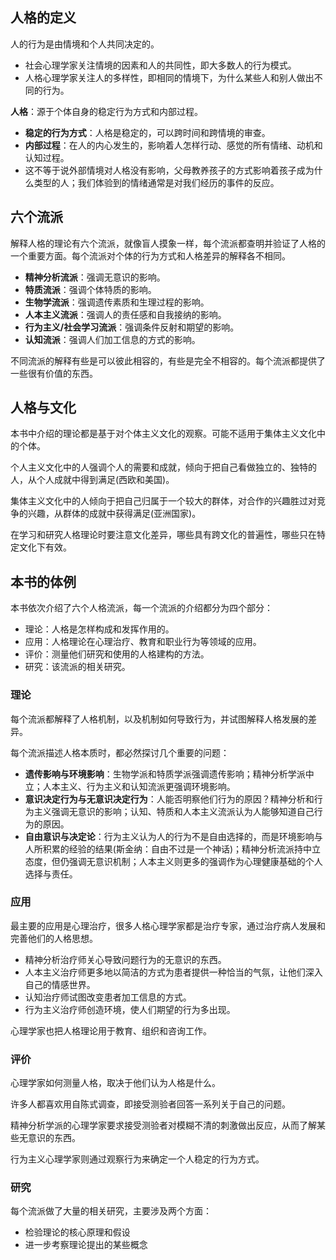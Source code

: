 
## 人格的定义

人的行为是由情境和个人共同决定的。
+ 社会心理学家关注情境的因素和人的共同性，即大多数人的行为模式。
+ 人格心理学家关注人的多样性，即相同的情境下，为什么某些人和别人做出不同的行为。

**人格**：源于个体自身的稳定行为方式和内部过程。
+ **稳定的行为方式**：人格是稳定的，可以跨时间和跨情境的审查。
+ **内部过程**：在人的内心发生的，影响着人怎样行动、感觉的所有情绪、动机和认知过程。
+ 这不等于说外部情境对人格没有影响，父母教养孩子的方式影响着孩子成为什么类型的人；我们体验到的情绪通常是对我们经历的事件的反应。

## 六个流派

解释人格的理论有六个流派，就像盲人摸象一样，每个流派都查明并验证了人格的一个重要方面。每个流派对个体的行为方式和人格差异的解释各不相同。
+ **精神分析流派**：强调无意识的影响。
+ **特质流派**：强调个体特质的影响。
+ **生物学流派**：强调遗传素质和生理过程的影响。
+ **人本主义流派**：强调人的责任感和自我接纳的影响。
+ **行为主义/社会学习流派**：强调条件反射和期望的影响。
+ **认知流派**：强调人们加工信息的方式的影响。

不同流派的解释有些是可以彼此相容的，有些是完全不相容的。每个流派都提供了一些很有价值的东西。

## 人格与文化

本书中介绍的理论都是基于对个体主义文化的观察。可能不适用于集体主义文化中的个体。

个人主义文化中的人强调个人的需要和成就，倾向于把自己看做独立的、独特的人，从个人成就中得到满足(西欧和美国)。

集体主义文化中的人倾向于把自己归属于一个较大的群体，对合作的兴趣胜过对竞争的兴趣，从群体的成就中获得满足(亚洲国家)。

在学习和研究人格理论时要注意文化差异，哪些具有跨文化的普遍性，哪些只在特定文化下有效。

## 本书的体例

本书依次介绍了六个人格流派，每一个流派的介绍都分为四个部分：
+ 理论：人格是怎样构成和发挥作用的。
+ 应用：人格理论在心理治疗、教育和职业行为等领域的应用。
+ 评价：测量他们研究和使用的人格建构的方法。
+ 研究：该流派的相关研究。

### 理论

每个流派都解释了人格机制，以及机制如何导致行为，并试图解释人格发展的差异。

每个流派描述人格本质时，都必然探讨几个重要的问题：

+ **遗传影响与环境影响**：生物学派和特质学派强调遗传影响；精神分析学派中立；人本主义、行为主义和认知流派更强调环境影响。
+ **意识决定行为与无意识决定行为**：人能否明察他们行为的原因？精神分析和行为主义强调无意识的影响；认知、特质和人本主义流派认为人能够知道自己行为的原因。
+ **自由意识与决定论**：行为主义认为人的行为不是自由选择的，而是环境影响与人所积累的经验的结果(斯金纳：自由不过是一个神话)；精神分析流派持中立态度，但仍强调无意识机制；人本主义则更多的强调作为心理健康基础的个人选择与责任。

### 应用

最主要的应用是心理治疗，很多人格心理学家都是治疗专家，通过治疗病人发展和完善他们的人格思想。
+ 精神分析治疗师关心导致问题行为的无意识的东西。
+ 人本主义治疗师更多地以简洁的方式为患者提供一种恰当的气氛，让他们深入自己的情感世界。
+ 认知治疗师试图改变患者加工信息的方式。
+ 行为主义治疗师创造环境，使人们期望的行为多出现。

心理学家也把人格理论用于教育、组织和咨询工作。


### 评价

心理学家如何测量人格，取决于他们认为人格是什么。

许多人都喜欢用自陈式调查，即接受测验者回答一系列关于自己的问题。

精神分析学派的心理学家要求接受测验者对模糊不清的刺激做出反应，从而了解某些无意识的东西。

行为主义心理学家则通过观察行为来确定一个人稳定的行为方式。



### 研究

每个流派做了大量的相关研究，主要涉及两个方面：
+ 检验理论的核心原理和假设
+ 进一步考察理论提出的某些概念